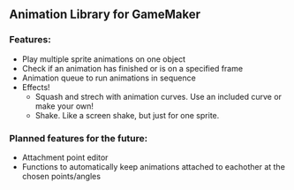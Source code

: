 ## Animation Library for GameMaker

### Features:
- Play multiple sprite animations on one object
- Check if an animation has finished or is on a specified frame
- Animation queue to run animations in sequence
- Effects!
  - Squash and strech with animation curves. Use an included curve or make your own!
  - Shake. Like a screen shake, but just for one sprite.

### Planned features for the future:
- Attachment point editor
- Functions to automatically keep animations attached to eachother at the chosen points/angles
